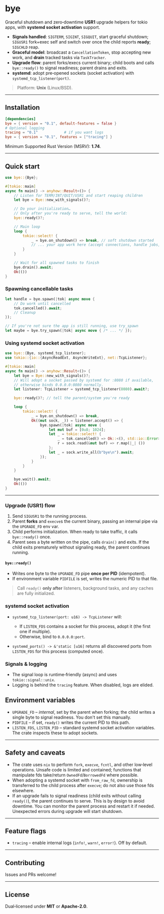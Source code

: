 # bye

Graceful shutdown and zero‑downtime **USR1** upgrade helpers for tokio apps,
with **systemd socket activation** support.

* **Signals handled**: `SIGTERM`, `SIGINT`, `SIGQUIT`, start graceful shutdown;
`SIGUSR1` fork+exec self and switch over once the child reports **ready**;
`SIGCHLD` reap.
* **Graceful model**: broadcast a `CancellationToken`, stop accepting new work,
and **drain** tracked tasks via `TaskTracker`.
* **Upgrade flow**: parent forks/execs current binary; child boots and calls
`bye::ready()` to signal readiness; parent drains and exits.
* **systemd**: adopt pre‑opened sockets (socket activation) with
`systemd_tcp_listener(port)`.

> Platform: **Unix** (Linux/BSD).

---

## Installation

```toml
[dependencies]
bye = { version = "0.1", default-features = false }
# Optional logging
tracing = "0.1"            # if you want logs
bye = { version = "0.1", features = ["tracing"] }
```

Minimum Supported Rust Version (MSRV): **1.74**.

---

## Quick start

```rust
use bye::{Bye};

#[tokio::main]
async fn main() -> anyhow::Result<()> {
    // Listen for TERM/INT/QUIT/USR1 and start reaping children
    let bye = Bye::new_with_signals()?;

    // Do your initialization…
    // Only after you're ready to serve, tell the world:
    bye::ready()?;

    // Main loop
    loop {
        tokio::select! {
            _ = bye.on_shutdown() => break, // soft shutdown started
            // ... your app work here (accept connections, handle jobs, etc.)
        }
    }

    // Wait for all spawned tasks to finish
    bye.drain().await;
    Ok(())
}
```

### Spawning cancellable tasks

```rust
let handle = bye.spawn(|tok| async move {
    // Do work until cancelled
    tok.cancelled().await;
    // Cleanup
});

// If you're not sure the app is still running, use try_spawn
let maybe = bye.try_spawn(|tok| async move { /* ... */ });
```

### Using systemd socket activation

```rust
use bye::{Bye, systemd_tcp_listener};
use tokio::{io::{AsyncReadExt, AsyncWriteExt}, net::TcpListener};

#[tokio::main]
async fn main() -> anyhow::Result<()> {
    let bye = Bye::new_with_signals()?;
    // Will adopt a socket passed by systemd for :8080 if available,
    // otherwise binds 0.0.0.0:8080 normally.
    let listener: TcpListener = systemd_tcp_listener(8080).await?;

    bye::ready()?; // tell the parent/system you're ready

    loop {
        tokio::select! {
            _ = bye.on_shutdown() => break,
            Ok((mut sock, _)) = listener.accept() => {
                bye.spawn(|tok| async move {
                    let mut buf = [0u8; 1024];
                    let _ = tokio::select! {
                        _ = tok.cancelled() => Ok::<(), std::io::Error>(()),
                        r = sock.read(&mut buf) => r.map(|_| ())
                    };
                    let _ = sock.write_all(b"bye\n").await;
                });
            }
        }
    }

    bye.wait().await;
    Ok(())
}
```

---

### Upgrade (USR1) flow

1. Send `SIGUSR1` to the running process.
2. Parent **forks** and `execve`s the current binary, passing an internal pipe
   via the `UPGRADE_FD` env var.
3. Child performs initialization. When ready to take traffic, it calls
   `bye::ready()` once.
4. Parent sees a byte written on the pipe, calls `drain()` and exits. If the
   child exits prematurely without signaling ready, the parent continues
running.

#### `bye::ready()`

* Writes one byte to the `UPGRADE_FD` pipe **once per PID** (idempotent).
* If environment variable `PIDFILE` is set, writes the numeric PID to that file.

> Call `ready()` **only after** listeners, background tasks, and any caches are fully initialized.

### systemd socket activation

* `systemd_tcp_listener(port: u16) -> TcpListener` will:
  * If `LISTEN_FDS` contains a socket for this process, adopt it (the first one if multiple).
  * Otherwise, bind to `0.0.0.0:port`.

* `systemd_ports() -> &'static [u16]` returns all discovered ports from `LISTEN_FDS` for this process (computed once).

### Signals & logging

* The signal loop is runtime‑friendly (async) and uses `tokio::signal::unix`.
* Logging is behind the `tracing` feature. When disabled, logs are elided.

## Environment variables

* `UPGRADE_FD` – *internal*, set by the parent when forking; the child writes a single byte to signal readiness. You don't set this manually.
* `PIDFILE` – if set, `ready()` writes the current PID to this path.
* `LISTEN_FDS`, `LISTEN_PID` – standard systemd socket activation variables. The crate inspects these to adopt sockets.

---

## Safety and caveats

* The crate uses `nix` to perform `fork`, `execve`, `fcntl`, and other low‑level operations. Unsafe code is limited and contained; functions that manipulate fds take/return `OwnedFd`/`BorrowedFd` where possible.
* When adopting a systemd socket with `from_raw_fd`, ownership is transferred to the child process after `execve`; do not also use those fds elsewhere.
* If an upgrade fails to signal readiness (child exits without calling `ready()`), the parent continues to serve. This is by design to avoid downtime. You can monitor the parent process and restart it if needed. Unexpected errors during upgrade will start shutdown.

---

## Feature flags

* `tracing` – enable internal logs (`info!`, `warn!`, `error!`). Off by default.

---

## Contributing

Issues and PRs welcome!

---

## License

Dual‑licensed under **MIT** or **Apache‑2.0**.
